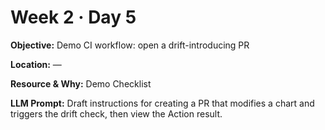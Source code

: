 # Week 2 · Day 5

**Objective:** Demo CI workflow: open a drift-introducing PR

**Location:** —

**Resource & Why:** Demo Checklist

**LLM Prompt:** Draft instructions for creating a PR that modifies a chart and triggers the drift check, then view the Action result.
